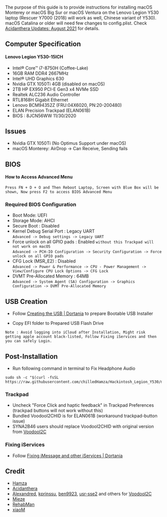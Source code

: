 The purpose of this guide is to provide instructions for installing macOS Monterey or macOS Big Sur or macOS Ventura on the Lenovo Legion Y530 laptop (Rescuer Y7000 (2018) will work as well, Chinese variant of Y530). macOS Catalina or older will need few changes to config.plist. Check [Acidanthera Updates: August 2021](https://dortania.github.io/hackintosh/updates/2021/08/02/acidanthera-august.html) for details. 


## Computer Specification

#### Lenovo Legion Y530-15ICH

- Intel® Core™ i7-8750H (Coffee-Lake)
- 16GB RAM DDR4 2667MHz
- Intel® UHD Graphics 630
- Nvidia GTX 1050Ti 4GB (disabled on macOS)
- 2TB HP EX950 PCI-E Gen3 x4 NVMe SSD
- Realtek ALC236 Audio Controller
- RTL8168H Gigabit Ethernet
- Lenovo BCM94352Z (FRU:04X6020, PN:20-200480)
- ELAN Precision Trackpad (ELAN061B)
- BIOS : 8JCN56WW 11/30/2020

## Issues
- Nvidia GTX 1050Ti (No Optimus Support under macOS)
- macOS Monterey: AirDrop -> Can Receive, Sending fails

## BIOS
#### How to Access Advanced Menu
`Press FN + D + O and Then Reboot Laptop, Screen with Blue Box will be shown, Now press F2 to access BIOS Advanced Menu`

### Required BIOS Configuration

- Boot Mode: UEFI
- Storage Mode: AHCI
- Secure Boot : Disabled
- Kernel Debug Serial Port : Legacy UART \
 `Advanced -> Debug settings -> Legacy UART`
- Force unlock on all GPIO pads : Enabled `without this Trackpad will not work on macOS` \
`Advanced -> PCH-IO Configuration -> Security Configuration -> Force unlock on all GPIO pads`
- CFG Lock (MSR_E2) : Disabled \
`Advanced -> Power & Performance -> CPU - Power Management -> View/Configure CPU Lock Options -> CFG Lock`
- DVMT Pre-Allocated Memory : 64MB \
`Advanced -> System Agent (SA) Configuration -> Graphics Configuration -> DVMT Pre-Allocated Memory`

## USB Creation

- Follow [Creating the USB | Dortania](https://dortania.github.io/OpenCore-Install-Guide/installer-guide/) to prepare Bootable USB Installer

- Copy EFI folder to Prepared USB Flash Drive

```
Note : Avoid logging into iCloud after Installation, Might risk getting apple account black-listed, Follow Fixing iServices and then you can safely Login.
```
## Post-Installation
- Run following command in terminal to Fix Headphone Audio
```
sudo sh -c "$(curl -fsSL https://raw.githubusercontent.com/chilledHamza/Hackintosh_Legion_Y530/main/AudioFix.sh)"
```
### Trackpad
- Uncheck "Force Click and haptic feedback" in Trackpad Preferences (trackpad buttons will not work without this)
- Bundled VoodooI2CHID is for ELAN061B (workaround trackpad-button issue)
- SYNA2B46 users should replace VoodooI2CHID with original version from [VoodooI2C](https://github.com/VoodooI2C/VoodooI2C/releases/)

### Fixing iServices
- Follow [Fixing iMessage and other iServices | Dortania](https://dortania.github.io/OpenCore-Post-Install/universal/iservices.html)

## Credit
- [Hamza](https://github.com/chilledHamza)
- [Acidanthera](https://github.com/acidanthera)
- [Alexandred](https://github.com/alexandred), [kprinssu](https://github.com/kprinssu), [ben9923](https://github.com/ben9923), [usr-sse2](https://github.com/usr-sse2) and others for [VoodooI2C](https://github.com/VoodooI2C/VoodooI2C)
- [Mieze](https://github.com/Mieze)
- [RehabMan](https://github.com/RehabMan)
- [xiaoM](https://github.com/xiaoMGitHub)
